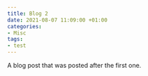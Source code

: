 ```yaml
---
title: Blog 2
date: 2021-08-07 11:09:00 +01:00
categories:
- Misc
tags:
- test
---
```


A blog post that was posted after the first one.
